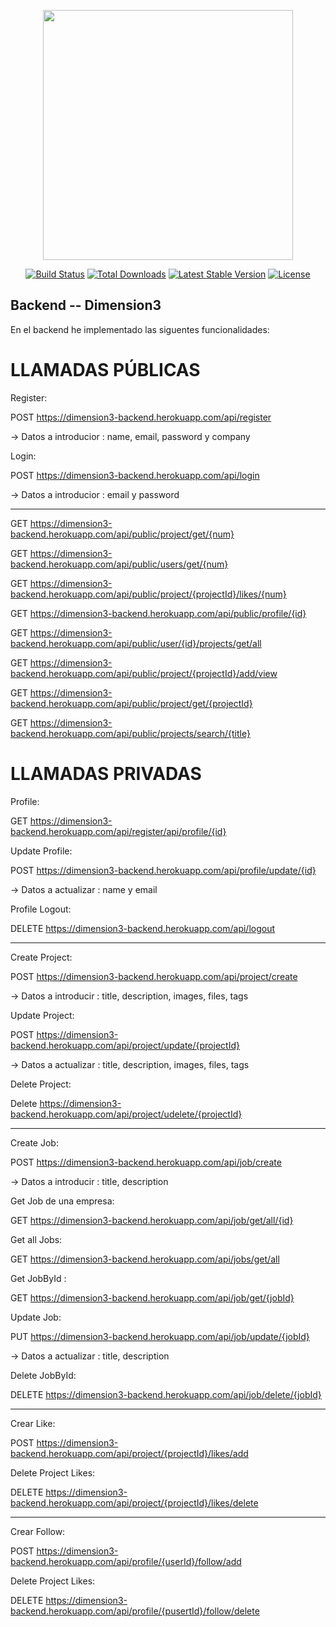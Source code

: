 <p align="center"><a href="https://laravel.com" target="_blank"><img src="https://raw.githubusercontent.com/laravel/art/master/logo-lockup/5%20SVG/2%20CMYK/1%20Full%20Color/laravel-logolockup-cmyk-red.svg" width="400"></a></p>

<p align="center">
<a href="https://travis-ci.org/laravel/framework"><img src="https://travis-ci.org/laravel/framework.svg" alt="Build Status"></a>
<a href="https://packagist.org/packages/laravel/framework"><img src="https://img.shields.io/packagist/dt/laravel/framework" alt="Total Downloads"></a>
<a href="https://packagist.org/packages/laravel/framework"><img src="https://img.shields.io/packagist/v/laravel/framework" alt="Latest Stable Version"></a>
<a href="https://packagist.org/packages/laravel/framework"><img src="https://img.shields.io/packagist/l/laravel/framework" alt="License"></a>
</p>

## Backend -- Dimension3


En el backend he implementado las siguentes funcionalidades:

# LLAMADAS PÚBLICAS

Register:

POST https://dimension3-backend.herokuapp.com/api/register 

-> Datos a introducior : name, email, password y    company 

Login:

POST https://dimension3-backend.herokuapp.com/api/login

-> Datos a introducior : email y password

---

GET https://dimension3-backend.herokuapp.com/api/public/project/get/{num}

GET https://dimension3-backend.herokuapp.com/api/public/users/get/{num}

GET https://dimension3-backend.herokuapp.com/api/public/project/{projectId}/likes/{num}

GET https://dimension3-backend.herokuapp.com/api/public/profile/{id}

GET https://dimension3-backend.herokuapp.com/api/public/user/{id}/projects/get/all

GET https://dimension3-backend.herokuapp.com/api/public/project/{projectId}/add/view

GET https://dimension3-backend.herokuapp.com/api/public/project/get/{projectId}

GET https://dimension3-backend.herokuapp.com/api/public/projects/search/{title}



# LLAMADAS PRIVADAS

Profile:

GET https://dimension3-backend.herokuapp.com/api/register/api/profile/{id}

Update Profile:

POST https://dimension3-backend.herokuapp.com/api/profile/update/{id}

-> Datos a actualizar : name y email

Profile Logout:

DELETE https://dimension3-backend.herokuapp.com/api/logout

---

Create Project:

POST https://dimension3-backend.herokuapp.com/api/project/create

-> Datos a introducir : title, description, images, files, tags

Update Project:

POST https://dimension3-backend.herokuapp.com/api/project/update/{projectId}

-> Datos a actualizar : title, description, images, files, tags

Delete Project:

Delete https://dimension3-backend.herokuapp.com/api/project/udelete/{projectId}

---

Create Job:

POST https://dimension3-backend.herokuapp.com/api/job/create

-> Datos a introducir : title, description

Get Job de una empresa:

GET https://dimension3-backend.herokuapp.com/api/job/get/all/{id}

Get  all Jobs:

GET https://dimension3-backend.herokuapp.com/api/jobs/get/all

Get  JobById :

GET https://dimension3-backend.herokuapp.com/api/job/get/{jobId}

Update Job:

PUT https://dimension3-backend.herokuapp.com/api/job/update/{jobId}

-> Datos a actualizar : title, description

Delete JobById:

DELETE https://dimension3-backend.herokuapp.com/api/job/delete/{jobId}

---

Crear Like:

POST https://dimension3-backend.herokuapp.com/api/project/{projectId}/likes/add


Delete Project Likes:

DELETE https://dimension3-backend.herokuapp.com/api/project/{projectId}/likes/delete

---

Crear Follow:

POST https://dimension3-backend.herokuapp.com/api/profile/{userId}/follow/add


Delete Project Likes:

DELETE https://dimension3-backend.herokuapp.com/api/profile/{pusertId}/follow/delete